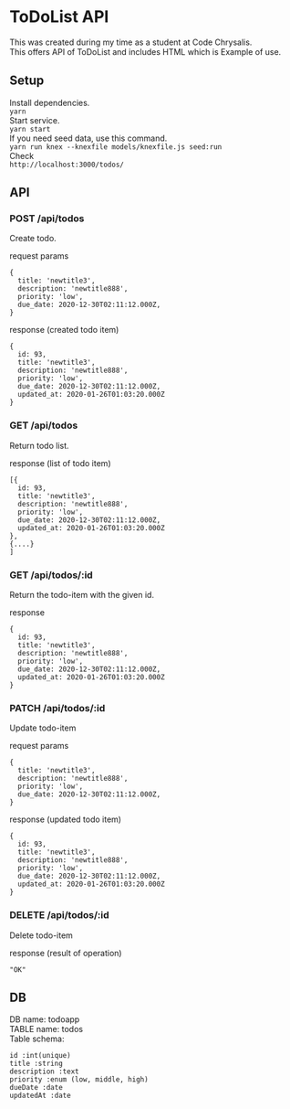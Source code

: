 # ToDoList API

This was created during my time as a student at Code Chrysalis.<br>
This offers API of ToDoList and includes HTML which is Example of use.

## Setup

Install dependencies.<br>
`yarn`<br>
Start service.<br>
`yarn start`<br>
If you need seed data, use this command.<br>
`yarn run knex --knexfile models/knexfile.js seed:run`<br>
Check<br>
`http://localhost:3000/todos/`

## API

### POST /api/todos

Create todo.

request params

```
{
  title: 'newtitle3',
  description: 'newtitle888',
  priority: 'low',
  due_date: 2020-12-30T02:11:12.000Z,
}
```

response (created todo item)

```
{
  id: 93,
  title: 'newtitle3',
  description: 'newtitle888',
  priority: 'low',
  due_date: 2020-12-30T02:11:12.000Z,
  updated_at: 2020-01-26T01:03:20.000Z
}
```

### GET /api/todos

Return todo list.


response (list of todo item)

```
[{
  id: 93,
  title: 'newtitle3',
  description: 'newtitle888',
  priority: 'low',
  due_date: 2020-12-30T02:11:12.000Z,
  updated_at: 2020-01-26T01:03:20.000Z
},
{....}
]
```

### GET /api/todos/:id

Return the todo-item with the given id.

response

```
{
  id: 93,
  title: 'newtitle3',
  description: 'newtitle888',
  priority: 'low',
  due_date: 2020-12-30T02:11:12.000Z,
  updated_at: 2020-01-26T01:03:20.000Z
}
```

### PATCH /api/todos/:id

Update todo-item

request params

```
{
  title: 'newtitle3',
  description: 'newtitle888',
  priority: 'low',
  due_date: 2020-12-30T02:11:12.000Z,
}
```

response (updated todo item)

```
{
  id: 93,
  title: 'newtitle3',
  description: 'newtitle888',
  priority: 'low',
  due_date: 2020-12-30T02:11:12.000Z,
  updated_at: 2020-01-26T01:03:20.000Z
}
```

### DELETE /api/todos/:id

Delete todo-item

response (result of operation)

```
"OK"
```

## DB

DB name: todoapp<br>
TABLE name: todos<br>
Table schema:<br>

```
id :int(unique)
title :string
description :text
priority :enum (low, middle, high)
dueDate :date
updatedAt :date
```
